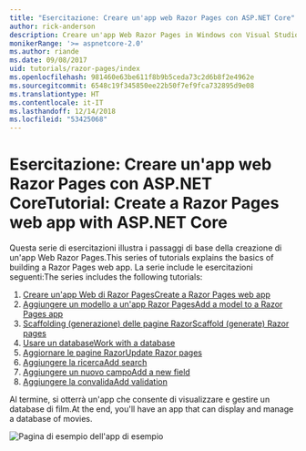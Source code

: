 ```yaml
---
title: "Esercitazione: Creare un'app web Razor Pages con ASP.NET Core"
author: rick-anderson
description: Creare un'app Web Razor Pages in Windows con Visual Studio, ASP.NET Core ed EF Core.
monikerRange: '>= aspnetcore-2.0'
ms.author: riande
ms.date: 09/08/2017
uid: tutorials/razor-pages/index
ms.openlocfilehash: 981460e63be611f8b9b5ceda73c2d6b8f2e4962e
ms.sourcegitcommit: 6548c19f345850ee22b50f7ef9fca732895d9e08
ms.translationtype: HT
ms.contentlocale: it-IT
ms.lasthandoff: 12/14/2018
ms.locfileid: "53425068"
---
```

# <a name="tutorial-create-a-razor-pages-web-app-with-aspnet-core"></a><span data-ttu-id="06c4f-103">Esercitazione: Creare un'app web Razor Pages con ASP.NET Core</span><span class="sxs-lookup"><span data-stu-id="06c4f-103">Tutorial: Create a Razor Pages web app with ASP.NET Core</span></span>

<span data-ttu-id="06c4f-104">Questa serie di esercitazioni illustra i passaggi di base della creazione di un'app Web Razor Pages.</span><span class="sxs-lookup"><span data-stu-id="06c4f-104">This series of tutorials explains the basics of building a Razor Pages web app.</span></span> <span data-ttu-id="06c4f-105">La serie include le esercitazioni seguenti:</span><span class="sxs-lookup"><span data-stu-id="06c4f-105">The series includes the following tutorials:</span></span>

1. [<span data-ttu-id="06c4f-106">Creare un'app Web di Razor Pages</span><span class="sxs-lookup"><span data-stu-id="06c4f-106">Create a Razor Pages web app</span></span>](xref:tutorials/razor-pages/razor-pages-start)
1. [<span data-ttu-id="06c4f-107">Aggiungere un modello a un'app Razor Pages</span><span class="sxs-lookup"><span data-stu-id="06c4f-107">Add a model to a Razor Pages app</span></span>](xref:tutorials/razor-pages/model)
1. [<span data-ttu-id="06c4f-108">Scaffolding (generazione) delle pagine Razor</span><span class="sxs-lookup"><span data-stu-id="06c4f-108">Scaffold (generate) Razor pages</span></span>](xref:tutorials/razor-pages/page)
1. [<span data-ttu-id="06c4f-109">Usare un database</span><span class="sxs-lookup"><span data-stu-id="06c4f-109">Work with a database</span></span>](xref:tutorials/razor-pages/sql)
1. [<span data-ttu-id="06c4f-110">Aggiornare le pagine Razor</span><span class="sxs-lookup"><span data-stu-id="06c4f-110">Update Razor pages</span></span>](xref:tutorials/razor-pages/da1)
1. [<span data-ttu-id="06c4f-111">Aggiungere la ricerca</span><span class="sxs-lookup"><span data-stu-id="06c4f-111">Add search</span></span>](xref:tutorials/razor-pages/search)
1. [<span data-ttu-id="06c4f-112">Aggiungere un nuovo campo</span><span class="sxs-lookup"><span data-stu-id="06c4f-112">Add a new field</span></span>](xref:tutorials/razor-pages/new-field)
1. [<span data-ttu-id="06c4f-113">Aggiungere la convalida</span><span class="sxs-lookup"><span data-stu-id="06c4f-113">Add validation</span></span>](xref:tutorials/razor-pages/validation)

<span data-ttu-id="06c4f-114">Al termine, si otterrà un'app che consente di visualizzare e gestire un database di film.</span><span class="sxs-lookup"><span data-stu-id="06c4f-114">At the end, you'll have an app that can display and manage a database of movies.</span></span>

![Pagina di esempio dell'app di esempio](index/_static/sample-page.png)
